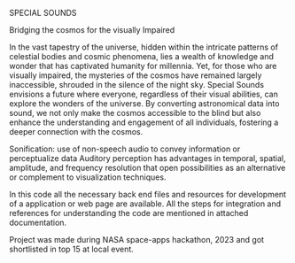 SPECIAL SOUNDS

Bridging the cosmos for the visually Impaired 


In the vast tapestry of the universe, hidden within the intricate patterns of celestial bodies and cosmic phenomena, lies a wealth of knowledge and wonder that has captivated humanity for millennia. Yet, for those who are visually impaired, the mysteries of the cosmos have remained largely inaccessible, shrouded in the silence of the night sky. 
Special Sounds envisions a future where everyone, regardless of their visual abilities, can explore the wonders of the universe. By converting astronomical data into sound, we not only make the cosmos accessible to the blind but also enhance the understanding and engagement of all individuals, fostering a deeper connection with the cosmos.

Sonification: use of non-speech audio to convey information or perceptualize data Auditory perception has advantages in temporal, spatial, amplitude, and frequency resolution that open possibilities as an alternative or complement to visualization techniques.

In this code all the necessary back end files and resources for development of a application or web page are available.
All the steps for integration and references for understanding the code are mentioned in attached documentation. 

Project was made during NASA space-apps hackathon, 2023 and got shortlisted in top 15 at local event. 

